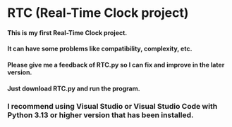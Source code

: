 # RTC (Real-Time Clock project)
#### This is my first Real-Time Clock project.
#### It can have some problems like compatibility, complexity, etc.
#### Please give me a feedback of RTC.py so I can fix and improve in the later version.
#### Just download RTC.py and run the program.
### I recommend using Visual Studio or Visual Studio Code with Python 3.13 or higher version that has been installed.
